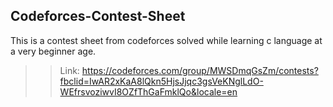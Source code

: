 ## Codeforces-Contest-Sheet

This is a contest sheet from codeforces solved while learning c language at a very beginner age.

>> Link: https://codeforces.com/group/MWSDmqGsZm/contests?fbclid=IwAR2xKaA8lQkn5HjsJjqc3gsVeKNglLdO-WEfrsvoziwvI8OZfThGaFmklQo&locale=en
